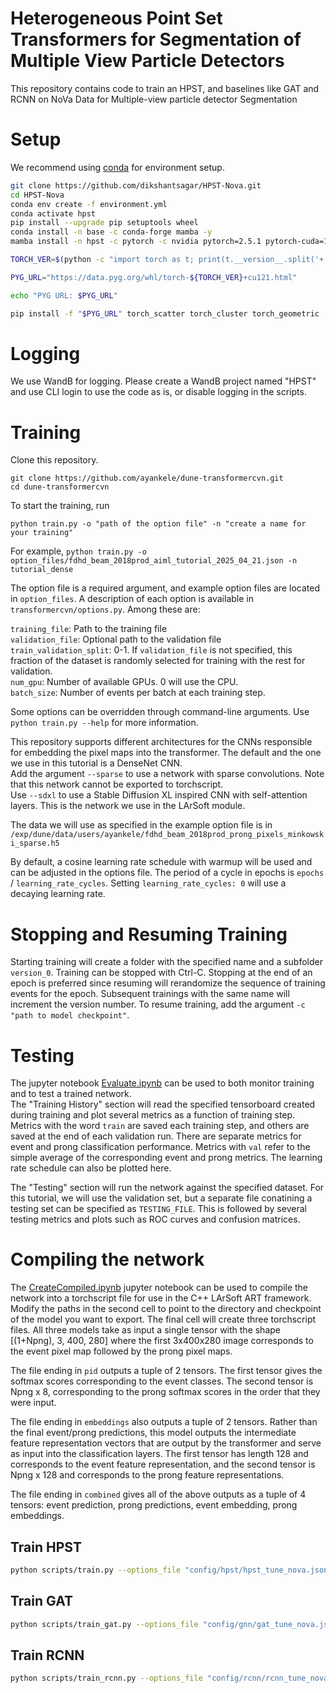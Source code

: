 # Heterogeneous Point Set Transformers for Segmentation of Multiple View Particle Detectors

This repository contains code to train an HPST, and baselines like GAT and RCNN on NoVa Data for Multiple-view particle detector Segmentation


# Setup
We recommend using [conda](https://docs.conda.io/) for environment setup.  

```bash
git clone https://github.com/dikshantsagar/HPST-Nova.git
cd HPST-Nova
conda env create -f environment.yml
conda activate hpst
pip install --upgrade pip setuptools wheel
conda install -n base -c conda-forge mamba -y
mamba install -n hpst -c pytorch -c nvidia pytorch=2.5.1 pytorch-cuda=12.1 torchvision torchaudio -y

TORCH_VER=$(python -c "import torch as t; print(t.__version__.split('+')[0])")

PYG_URL="https://data.pyg.org/whl/torch-${TORCH_VER}+cu121.html"

echo "PYG URL: $PYG_URL"

pip install -f "$PYG_URL" torch_scatter torch_cluster torch_geometric
```

# Logging

We use WandB for logging. Please create a WandB project named "HPST" and use CLI login to use the code as is, or disable logging in the scripts.


# Training
Clone this repository.
```
git clone https://github.com/ayankele/dune-transformercvn.git
cd dune-transformercvn
```

To start the training, run 
```
python train.py -o "path of the option file" -n "create a name for your training"
```
For example, `python train.py -o option_files/fdhd_beam_2018prod_aiml_tutorial_2025_04_21.json -n tutorial_dense`

The option file is a required argument, and example option files are located in `option_files`. A description of each option is available in `transformercvn/options.py`. Among these are:  

`training_file`: Path to the training file  
`validation_file`: Optional path to the validation file  
`train_validation_split`: 0-1. If `validation_file` is not specified, this fraction of the dataset is randomly selected for training with the rest for validation.  
`num_gpu`: Number of available GPUs. 0 will use the CPU.  
`batch_size`: Number of events per batch at each training step.

Some options can be overridden through command-line arguments. Use `python train.py --help` for more information.

This repository supports different architectures for the CNNs responsible for embedding the pixel maps into the transformer. The default and the one we use in this tutorial is a DenseNet CNN.  
Add the argument `--sparse` to use a network with sparse convolutions. Note that this network cannot be exported to torchscript.   
Use `--sdxl` to use a Stable Diffusion XL inspired CNN with self-attention layers. This is the network we use in the LArSoft module.

The data we will use as specified in the example option file is in `/exp/dune/data/users/ayankele/fdhd_beam_2018prod_prong_pixels_minkowski_sparse.h5`

By default, a cosine learning rate schedule with warmup will be used and can be adjusted in the options file. The period of a cycle in epochs is `epochs` / `learning_rate_cycles`. Setting `learning_rate_cycles: 0` will use a decaying learning rate.

# Stopping and Resuming Training
Starting training will create a folder with the specified name and a subfolder `version_0`. Training can be stopped with Ctrl-C. Stopping at the end of an epoch is preferred since resuming will rerandomize the sequence of training events for the epoch. Subsequent trainings with the same name will increment the version number.
To resume training, add the argument `-c "path to model checkpoint"`.

# Testing
The jupyter notebook [Evaluate.ipynb](Evaluate.ipynb) can be used to both monitor training and to test a trained network.  
The "Training History" section will read the specified tensorboard created during training and plot several metrics as a function of training step. Metrics with the word `train` are saved each training step, and others are saved at the end of each validation run. There are separate metrics for event and prong classification performance. Metrics with `val` refer to the simple average of the corresponding event and prong metrics. The learning rate schedule can also be plotted here.

The "Testing" section will run the network against the specified dataset. For this tutorial, we will use the validation set, but a separate file conatining a testing set can be specified as `TESTING_FILE`.
This is followed by several testing metrics and plots such as ROC curves and confusion matrices.

# Compiling the network
The [CreateCompiled.ipynb](CreateCompiled.ipynb) jupyter notebook can be used to compile the network into a torchscript file for use in the C++ LArSoft ART framework. Modify the paths in the second cell to point to the directory and checkpoint of the model you want to export.
The final cell will create three torchscript files. All three models take as input a single tensor with the shape [(1+Npng), 3, 400, 280] where the first 3x400x280 image corresponds to the event pixel map followed by the prong pixel maps.   

The file ending in `pid` outputs a tuple of 2 tensors. The first tensor gives the softmax scores corresponding to the event classes. The second tensor is Npng x 8, corresponding to the prong softmax scores in the order that they were input.  

The file ending in `embeddings` also outputs a tuple of 2 tensors. Rather than the final event/prong predictions, this model outputs the intermediate feature representation vectors that are output by the transformer and serve as input into the classification layers. The first tensor has length 128 and corresponds to the event feature representation, and the second tensor is Npng x 128 and corresponds to the prong feature representations.  

The file ending in `combined` gives all of the above outputs as a tuple of 4 tensors: event prediction, prong predictions, event embedding, prong embeddings.  


## Train HPST
```bash
python scripts/train.py --options_file "config/hpst/hpst_tune_nova.json" --name "{run_name}" --log_dir "runs" --gpus 4 
```

## Train GAT
```bash
python scripts/train_gat.py --options_file "config/gnn/gat_tune_nova.json" --name "{run_name}" --log_dir "runs" --gpus 4
```

## Train RCNN
```bash
python scripts/train_rcnn.py --options_file "config/rcnn/rcnn_tune_nova.json" --name "{run_name}" --log_dir "runs" --gpus 8
```
